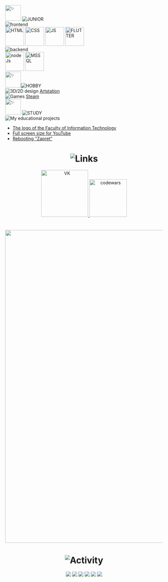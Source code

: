 <html lang="en">
  <head>
    <meta charset="UTF-8">
    <meta name="viewport" content="width=device-width, initial-scale=1.0">
</head>
  
<body>

  <div>
    <div align="left">
      <img height="50px" decoding="async" loading="lazy" src="https://cdn-0.emojis.wiki/emoji-pics-lf/telegram/sparkles-telegram.gif" alt="✨">
        <img src="https://readme-typing-svg.demolab.com?font=Fira+Code&duration=1500&color=FCD049&size=30&vCenter=true&multiline=true&repeat=false&width=600&height=60&lines=JUNIOR" alt=" JUNIOR " />
          <br>
      <div>
        <img  src="https://readme-typing-svg.demolab.com?font=Fira+Code&duration=1500&color=DBD1C7&vCenter=true&multiline=true&repeat=false&width=600&height=30&lines=frontend" alt=" frontend"/>
          <div>
            <img height="60px" src = "https://github.com/user-attachments/assets/9cd9c919-5abc-4d1a-a988-0b445f155716" alt = "HTML">
            <img height="60px" src = "https://github.com/user-attachments/assets/8bc72044-0134-4974-a0bc-2b72c116843d" alt = "CSS">
            <img height="60px" src = "https://github.com/user-attachments/assets/74b2cc1b-7904-4000-ad86-4fd1ab4777e8" alt = "JS">
            <img height="60px" src = "https://github.com/user-attachments/assets/13882a86-460a-4e60-a29e-b9cc05f1b78f" alt = "FLUTTER">
          </div>
        <img  src="https://readme-typing-svg.demolab.com?font=Fira+Code&duration=1500&color=DBD1C7&vCenter=true&multiline=true&repeat=false&width=600&height=30&lines=backend" alt=" backend"/>
          <div>
            <img height="60px" src = "https://github.com/user-attachments/assets/5c6b0e2b-d507-43d0-b01b-d0850b0aec43" alt = "nodeJs">
            <img height="60px" src = "https://github.com/user-attachments/assets/4e32caba-ddcf-4896-9d23-33000a2876a7" alt = "MSSQL">
          </div>
      </div>
    </div>
    <div align="left">
      <img height="50px" decoding="async" loading="lazy" src="https://cdn-0.emojis.wiki/emoji-pics-lf/telegram/sparkles-telegram.gif" alt="✨"><img src="https://readme-typing-svg.demolab.com?font=Fira+Code&size=30&duration=1500&color=FCD049&vCenter=true&multiline=true&repeat=false&width=600&height=60&lines=HOBBY" alt=" HOBBY "/>
      <br>
     <img src="https://readme-typing-svg.demolab.com?font=Fira+Code&duration=1500&color=DBD1C7&vCenter=true&repeat=false&width=150&height=20&lines=3D%2F2D+design" alt=" 3D/2D design " />
      <a color = "#FCD049" href ="https://www.artstation.com/lesssya4"> Artstation </a>
      <br>
      <img src="https://readme-typing-svg.demolab.com?font=Fira+Code&duration=1500&color=DBD1C7&vCenter=true&repeat=false&width=150&height=20&lines=Games" alt=" Games " />
      <a color = "#FCD049" href ="https://steamcommunity.com/profiles/76561198844137875/"> Steam </a>
    </div>
    <div align="left">
      <img height="50px" decoding="async" loading="lazy" src="https://cdn-0.emojis.wiki/emoji-pics-lf/telegram/sparkles-telegram.gif" alt="✨"> 
      <img src="https://readme-typing-svg.demolab.com?font=Fira+Code&duration=1500&color=FCD049&size=30&vCenter=true&multiline=true&repeat=false&width=600&height=60&lines=STUDY" alt=" STUDY " />
        <br>
      <img src="https://readme-typing-svg.demolab.com?font=Fira+Code&duration=1500&color=DBD1C7&vCenter=true&repeat=false&width=280&height=20&lines=My+educational+projects" alt=" My educational projects " /><br>
<ul>
    <li><a color = "#FCD049" href="https://github.com/Lesyalys/NVGU-LOGO"> The logo of the Faculty of Information Technology </a></li>
    <li><a color = "#FCD049" href="https://github.com/Lesyalys/YouTubeFullScreen/tree/main" > Full screen size for YouTube </a></li>
    <li><a color = "#FCD049" href="https://github.com/Lesyalys/RefreshZapret"> Rebooting "Zapret" </a></li>
</ul>
      <div align = "center">
      <h1 align ="center"><img src="https://readme-typing-svg.demolab.com?font=Fira+Code&duration=1500&pause=1000&color=FCD049&center=true&vCenter=true&repeat=false&width=600&lines=Links" alt="Links" />
    </h1>
      <a color = "#FCD049" href="https://vk.com/icrybabyi" target="_blank">
    <img height="150" src="https://github.com/user-attachments/assets/2c7eb515-9830-4b5d-bd52-5b4fc1dbb77e" alt = "VK">
      </a>
        <a color = "#FCD049" href="https://www.codewars.com/users/Lesssya" target="_blank">
    <img height="120" src="https://github.com/user-attachments/assets/97e9725a-0eaa-40f8-adb4-e30766ef32d3" alt = "codewars">
      </a>
      </div>
    </div>
  </div>
<h1 align="center"><div align="center"><img width="1000" haight = "400" src = "https://github.com/user-attachments/assets/b8398068-21d3-4b6d-99ee-c35e4abb72fa">
  </div></a>
  </h1>
  <h1 align ="center"><img src="https://readme-typing-svg.demolab.com?font=Fira+Code&duration=1500&pause=1000&color=FCD049&center=true&vCenter=true&repeat=false&width=600&lines=Activity" alt="Activity" />
    </h1>
  
  <div align="center">
    <img src = "https://github.com/user-attachments/assets/bd7b0e82-198c-4ab6-b7ca-800fd7169fb9">
    <img src="http://github-profile-summary-cards.vercel.app/api/cards/profile-details?username=Lesyalys&theme=gruvbox">
    <img src="http://github-profile-summary-cards.vercel.app/api/cards/repos-per-language?username=Lesyalys&theme=gruvbox">
    <img src="http://github-profile-summary-cards.vercel.app/api/cards/most-commit-language?username=Lesyalys&theme=gruvbox">
    <img src="http://github-profile-summary-cards.vercel.app/api/cards/stats?username=Lesyalys&theme=gruvbox">
    <img src="http://github-profile-summary-cards.vercel.app/api/cards/productive-time?username=Lesyalys&theme=gruvbox&utcOffset=8">
  </div>
<br>


</body>


</html>
